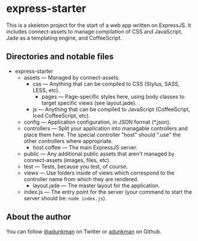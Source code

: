 # express-starter

This is a skeleton project for the start of a web app written on ExpressJS. It includes connect-assets to manage compilation of CSS and JavaScript, Jade as a templating engine, and CoffeeScript.

## Directories and notable files

 - express-starter
    - assets — Managed by connect-assets.
       - css — Anything that can be compiled to CSS (Stylus, SASS, LESS, etc).
          - pages — Page-specific styles here, using body classes to target specific views (see layout.jade).
       - js — Anything that can be compiled to JavaScript (CoffeeScript, Iced CoffeeScript, etc).
    - config — Application configuration, in JSON format (*.json).
    - controllers — Split your application into managable controllers and place them here. The special controller "host" should ".use" the other controllers where appropriate.
       - host.coffee — The main ExpressJS server.
    - public — Any additional public assets that aren't managed by connect-assets (images, files, etc).
    - test — Tests, because you test, of course.
    - views — Use folders inside of views which correspond to the controller name from which they are rendered.
       - layout.jade — The master layout for the application.
    - index.js — The entry point for the server (your command to start the server should be: <code>node index.js</code>).

## About the author

You can follow <a href="http://twitter.com/adunkman">@adunkman</a> on Twitter or <a href="https://github.com/adunkman">adunkman</a> on Github.
